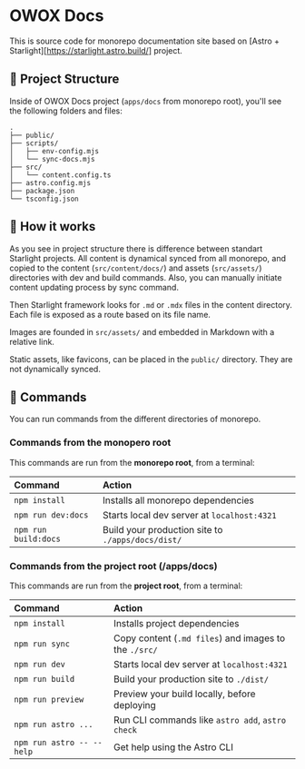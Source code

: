 # OWOX Docs

This is source code for monorepo documentation site based on [Astro + Starlight][https://starlight.astro.build/] project.

## 🚀 Project Structure

Inside of OWOX Docs project (`apps/docs` from monorepo root), you'll see the following folders and files:

```
.
├── public/
├── scripts/
│   ├── env-config.mjs
│   └── sync-docs.mjs
├── src/
│   └── content.config.ts
├── astro.config.mjs
├── package.json
└── tsconfig.json
```

## 🚀 How it works

As you see in project structure there is difference between standart Starlight projects. All content is dynamical synced from all monorepo, and copied to the content (`src/content/docs/`) and assets (`src/assets/`) directories with dev and build commands. Also, you can manually initiate content updating process by sync command.

Then Starlight framework looks for `.md` or `.mdx` files in the content directory. Each file is exposed as a route based on its file name.

Images are founded in `src/assets/` and embedded in Markdown with a relative link.

Static assets, like favicons, can be placed in the `public/` directory. They are not dynamically synced.

## 🧞 Commands

You can run commands from the different directories of monorepo.

### Commands from the monopero root

This commands are run from the **monorepo root**, from a terminal:

| Command              | Action                                            |
| :------------------- | :------------------------------------------------ |
| `npm install`        | Installs all monorepo dependencies                |
| `npm run dev:docs`   | Starts local dev server at `localhost:4321`       |
| `npm run build:docs` | Build your production site to `./apps/docs/dist/` |

### Commands from the project root (/apps/docs)

This commands are run from the **project root**, from a terminal:

| Command                   | Action                                                |
| :------------------------ | :---------------------------------------------------- |
| `npm install`             | Installs project dependencies                         |
| `npm run sync`            | Copy content (`.md files`) and images to the `./src/` |
| `npm run dev`             | Starts local dev server at `localhost:4321`           |
| `npm run build`           | Build your production site to `./dist/`               |
| `npm run preview`         | Preview your build locally, before deploying          |
| `npm run astro ...`       | Run CLI commands like `astro add`, `astro check`      |
| `npm run astro -- --help` | Get help using the Astro CLI                          |
